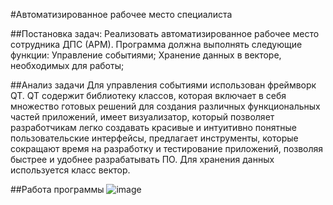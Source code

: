 #Автоматизированное рабочее место специалиста

##Постановка задач:
Реализовать автоматизированное рабочее место сотрудника ДПС (АРМ). 
Программа должна выполнять следующие функции:
Управление событиями;
Хранение данных в векторе, необходимых для работы;

##Анализ задачи
Для управления событиями использован фреймворк QT. QT содержит библиотеку классов, которая включает в себя множество готовых решений для создания различных функциональных частей приложений, имеет визуализатор, который позволяет разработчикам легко создавать красивые и интуитивно понятные пользовательские интерфейсы, предлагает инструменты, которые сокращают время на разработку и тестирование приложений, позволяя быстрее и удобнее разрабатывать ПО.
Для хранения данных используется класс вектор.

##Работа программы
![image](https://github.com/NickitaZhelnin/Tvorcheskaya-Rabota/assets/130294527/bb8e20a4-7b3b-45ec-85a6-b1c82c3119a0)
